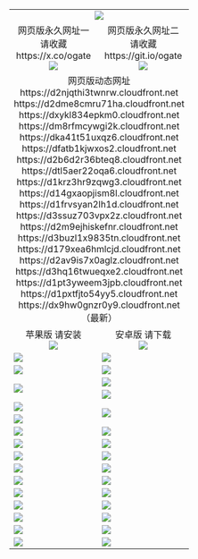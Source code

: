 ﻿<table>
  <tr></tr>
  <tr><td colspan=2 align=center><img src="https://dx9hw0gnzr0y9.cloudfront.net/Up/oGate.jpg" /></td></tr>
  <tr>
    <td align=center>网页版永久网址一<br/>请收藏<br/>https://x.co/ogate<br><img src="https://dx9hw0gnzr0y9.cloudfront.net/Up/0WMGD1.png" /></td>
    <td align=center>网页版永久网址二<br/>请收藏<br/>https://git.io/ogate<br><img src="https://dx9hw0gnzr0y9.cloudfront.net/Up/0WMGD2.png" /></td>
  </tr>
  <tr><td colspan=2 align=center>网页版动态网址
<br>https://d2njqthi3twnrw.cloudfront.net
<br>https://d2dme8cmru71ha.cloudfront.net
<br>https://dxykl834epkm0.cloudfront.net
<br>https://dm8rfmcywgi2k.cloudfront.net
<br>https://dka41t51uxqz6.cloudfront.net
<br>https://dfatb1kjwxos2.cloudfront.net
<br>https://d2b6d2r36bteq8.cloudfront.net
<br>https://dtl5aer22oqa6.cloudfront.net
<br>https://d1krz3hr9zqwg3.cloudfront.net
<br>https://d14gxaopjism8l.cloudfront.net
<br>https://d1frvsyan2lh1d.cloudfront.net
<br>https://d3ssuz703vpx2z.cloudfront.net
<br>https://d2m9ejhiskefnr.cloudfront.net
<br>https://d3buzl1x9835tn.cloudfront.net
<br>https://d179xea6hmlcjd.cloudfront.net
<br>https://d2av9is7x0aglz.cloudfront.net
<br>https://d3hq16twueqxe2.cloudfront.net
<br>https://d1pt3yweem3jpb.cloudfront.net
<br>https://d1pxtfjto54yy5.cloudfront.net
<br>https://dx9hw0gnzr0y9.cloudfront.net
    <br/>（最新）</td>
  </tr>
  <tr>
    <td align=center>苹果版 请安装<br/><a href="https://dx9hw0gnzr0y9.cloudfront.net/?from=github"><img src="https://dx9hw0gnzr0y9.cloudfront.net/Up/0WMPG.jpg" /></a></td>
    <td align=center>安卓版 请下载<br/><a href="https://dx9hw0gnzr0y9.cloudfront.net/ogUP.aspx?name=0oGate.apk&from=github"><img src="https://dx9hw0gnzr0y9.cloudfront.net/Up/0WMAZ.jpg" /></a></td>
  </tr>
  <tr>
    <td><a href="https://dx9hw0gnzr0y9.cloudfront.net/oNote.aspx?id=oGate&from=github" target="_blank"><img src="https://dx9hw0gnzr0y9.cloudfront.net/Up/0WCYY.jpg" /></a></td>
    <td><a href="https://dx9hw0gnzr0y9.cloudfront.net/oNote.aspx?id=oNote&from=github" target="_blank"><img src="https://dx9hw0gnzr0y9.cloudfront.net/Up/0WZTT.jpg" /></a></td>
  </tr>
  <tr>
    <td><a href="https://dx9hw0gnzr0y9.cloudfront.net/ogDY.aspx?from=github" target="_blank"><img src="https://dx9hw0gnzr0y9.cloudfront.net/Up/DY.jpg"/></a></td>
    <td><a href="https://dx9hw0gnzr0y9.cloudfront.net/ogST.aspx?from=github" target="_blank"><img src="https://dx9hw0gnzr0y9.cloudfront.net/Up/ST.jpg"/></a></td>
  </tr>
  <tr>
    <td rowspan=2><a href="https://dx9hw0gnzr0y9.cloudfront.net/ogUP.aspx?name=WJ.mp4&from=github" target="_blank"><img src="https://dx9hw0gnzr0y9.cloudfront.net/Up/WJ.jpg" /></a></td>
    <td><a href="https://dx9hw0gnzr0y9.cloudfront.net/ogUP.aspx?name=DKC.mp4&count=17&from=github" target="_blank"><img src="https://dx9hw0gnzr0y9.cloudfront.net/Up/DKC.jpg" /></a></td> 
  </tr>
  <tr>
    <td><a href="https://dx9hw0gnzr0y9.cloudfront.net/ogUP.aspx?name=LRWS.mp4&count=6B:14,5A:10,5B:35,4A:14,4B:19,3A:10,3B:26,2A:16,2B:21,1A:23,1B:29&from=github" target="_blank"><img src="https://dx9hw0gnzr0y9.cloudfront.net/Up/LRWS.jpg" /></a></td>
  </tr>
  <tr>
    <td><a href="https://dx9hw0gnzr0y9.cloudfront.net/ogUP.aspx?name=JQR.mp4&count=2&from=github" target="_blank"><img src="https://dx9hw0gnzr0y9.cloudfront.net/Up/JQR.jpg" /></a></td>   
    <td rowspan=2><a href="https://dx9hw0gnzr0y9.cloudfront.net/ogUP.aspx?name=JP.mp4&count=9&from=github" target="_blank"><img src="https://dx9hw0gnzr0y9.cloudfront.net/Up/JP.jpg" /></td>
  </tr>
  <tr>
    <td><a href="https://dx9hw0gnzr0y9.cloudfront.net/ogUP.aspx?name=ZSJ.mp4&count=16&from=github" target="_blank"><img src="https://dx9hw0gnzr0y9.cloudfront.net/Up/ZSJ.jpg" /></a></td>
  </tr>
  <tr>
    <td><a href="https://dx9hw0gnzr0y9.cloudfront.net/ogUP.aspx?name=SSZJ.mp4&count=7&current=2&from=github" target="_blank"><img src="https://dx9hw0gnzr0y9.cloudfront.net/Up/SSZJ.jpg" /></a></td>
    <td><a href="https://dx9hw0gnzr0y9.cloudfront.net/ogUP.aspx?name=WH.mp4&from=github" target="_blank"><img src="https://dx9hw0gnzr0y9.cloudfront.net/Up/WH.jpg" /></a></td>
  </tr>
  <tr>
    <td><a href="https://dx9hw0gnzr0y9.cloudfront.net/ogUP.aspx?name=DWHM.mp4&from=github" target="_blank"><img src="https://dx9hw0gnzr0y9.cloudfront.net/Up/DWHM.jpg" /></a></td>
    <td><a href="https://dx9hw0gnzr0y9.cloudfront.net/ogUP.aspx?name=XTFY.mp4&count=24&from=github" target="_blank"><img src="https://dx9hw0gnzr0y9.cloudfront.net/Up/XTFY.jpg" /></a></td>
  </tr>
  <tr>
    <td><a href="https://dx9hw0gnzr0y9.cloudfront.net/ogUP.aspx?name=4SQQ.mp4&count=06:9,05:20&current=06:9&from=github" target="_blank"><img src="https://dx9hw0gnzr0y9.cloudfront.net/Up/4SQQ0.jpg" /></a></td>
    <td><a href="https://dx9hw0gnzr0y9.cloudfront.net/ogUP.aspx?name=4SHQ.mp4&count=06:8,05:29&current=06:8&from=github" target="_blank"><img src="https://dx9hw0gnzr0y9.cloudfront.net/Up/4SHQ0.jpg" /></a></td>
  </tr>
  <tr>
    <td><a href="https://dx9hw0gnzr0y9.cloudfront.net/ogUP.aspx?name=4SZG.mp4&count=06:9,05:22,04:22&current=06:9&from=github" target="_blank"><img src="https://dx9hw0gnzr0y9.cloudfront.net/Up/4SZG0.jpg" /></a></td>
    <td><a href="https://dx9hw0gnzr0y9.cloudfront.net/ogUP.aspx?name=4SDJ.mp4&count=06:12,05:48,04:52&current=06:11&from=github" target="_blank"><img src="https://dx9hw0gnzr0y9.cloudfront.net/Up/4SDJ0.jpg" /></a></td>
  </tr>
  <tr>
    <td><a href="https://dx9hw0gnzr0y9.cloudfront.net/onUP.aspx?name=https://x.co/dtw99&from=github" target="_blank"><img src="https://dx9hw0gnzr0y9.cloudfront.net/Up/0DTW.jpg"/></a></td>
    <td><a href="https://dx9hw0gnzr0y9.cloudfront.net/onUP.aspx?name=https://d2tyo2h9ydw5hf.cloudfront.net/acenter/&from=github" target="_blank"><img src="https://dx9hw0gnzr0y9.cloudfront.net/Up/0TDW.jpg" /></a></td>
  </tr>
  <tr>
    <td><a href="https://dx9hw0gnzr0y9.cloudfront.net/onUP.aspx?name=https://d3qz7yth5i2rae.cloudfront.net/gb/nsc413.htm&from=github" target="_blank"><img src="https://dx9hw0gnzr0y9.cloudfront.net/Up/0DJY.jpg" /></a></td>
    <td><a href="https://dx9hw0gnzr0y9.cloudfront.net/onUP.aspx?name=https://dgyo0jey7vwa5.cloudfront.net/xtr/gb/prog204.html&from=github" target="_blank"><img src="https://dx9hw0gnzr0y9.cloudfront.net/Up/0XTR.jpg" /></a></td>
  </tr>
  <tr>
    <td><a href="https://dx9hw0gnzr0y9.cloudfront.net/onUP.aspx?name=https://d7203y8eitivv.cloudfront.net&from=github" target="_blank"><img src="https://dx9hw0gnzr0y9.cloudfront.net/Up/0MHW.jpg" /></a></td>
    <td><a href="https://dx9hw0gnzr0y9.cloudfront.net/onUP.aspx?name=https://d38z1xzg5vtneh.cloudfront.net&from=github" target="_blank"><img src="https://dx9hw0gnzr0y9.cloudfront.net/Up/0ZJW.jpg" /></a></td>
  </tr>
  <tr>
    <td><a href="https://dx9hw0gnzr0y9.cloudfront.net/ogUP.aspx?name=FG.zip&from=github" target="_blank"><img src="https://dx9hw0gnzr0y9.cloudfront.net/Up/FG.jpg" /></a></td>
    <td><a href="https://dx9hw0gnzr0y9.cloudfront.net/ogUP.aspx?name=FGA.apk&from=github" target="_blank"><img src="https://dx9hw0gnzr0y9.cloudfront.net/Up/FGA.jpg" /></a></td>
  </tr>
  <tr>
    <td><a href="https://dx9hw0gnzr0y9.cloudfront.net/ogUP.aspx?name=U.zip&from=github" target="_blank"><img src="https://dx9hw0gnzr0y9.cloudfront.net/Up/U.jpg" /></a></td>
    <td><a href="https://dx9hw0gnzr0y9.cloudfront.net/ogUP.aspx?name=UA.apk&from=github" target="_blank"><img src="https://dx9hw0gnzr0y9.cloudfront.net/Up/UA.jpg" /></a></td>
  </tr>
  <tr>
    <td><a href="https://dx9hw0gnzr0y9.cloudfront.net/ogUP.aspx?name=0iPPOTV.zip&from=github" target="_blank"><img src="https://dx9hw0gnzr0y9.cloudfront.net/Up/0iPPOTV.jpg" /></a></td>
    <td><a href="https://dx9hw0gnzr0y9.cloudfront.net/ogUP.aspx?name=0iNTD.apk&from=github" target="_blank"><img src="https://dx9hw0gnzr0y9.cloudfront.net/Up/0iNTD.jpg" /></a></td>
  </tr>
</table>
